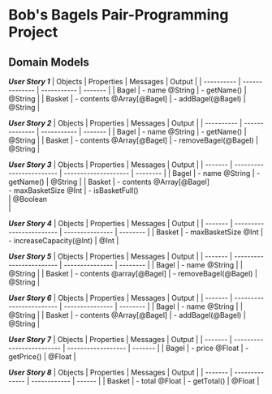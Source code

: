 # Bob's Bagels Pair-Programming Project

## Domain Models

<b><i>User Story 1</b> </i>
| Objects    | Properties     | Messages    | Output  |
| ---------- | -------------- | ----------- | ------- |
| Bagel      | - name @String | - getName() | @String | 
| Basket     | - contents @Array[@Bagel] | - addBagel(@Bagel) | @String |

<b><i>User Story 2</b> </i>
| Objects    | Properties     | Messages    | Output  |
| ---------- | -------------- | ----------- | ------- |
| Bagel      | - name @String | - getName() | @String | 
| Basket     | - contents @Array[@Bagel] | - removeBagel(@Bagel) | @String |

<b><i>User Story 3</b> </i>
| Objects | Properties               | Messages             | Output   |
| ------- | ------------------------ | -------------------- | -------- |
| Bagel   | - name @String           | - getName()          | @String  |
| Basket  | - contents @Array[@Bagel] <br> - maxBasketSize @Int | - isBasketFull() <br>     | @Boolean <br> |

<b><i>User Story 4</b> </i>
| Objects | Properties               | Messages        | Output   |
| ------- | ------------------------ | --------------- | -------- |
| Basket  | - maxBasketSize @Int | - increaseCapacity(@Int) | @Int |

<b><i>User Story 5</b> </i>
| Objects | Properties               | Messages        | Output   |
| ------- | ------------------------ | --------------- | -------- |
| Bagel   | - name @String           |                 | @String  |
| Basket  | - contents @array[@Bagel] | - removeBagel(@Bagel) | @String |

<b><i>User Story 6</b> </i>
| Objects | Properties               | Messages        | Output   |
| ------- | ------------------------ | --------------- | -------- |
| Bagel   | - name @String           |                 | @String  |
| Basket  | - contents @Array[@Bagel] | - addBagel(@Bagel) | @String |

<b><i>User Story 7</b> </i>
| Objects | Properties                | Messages           | Output  |
| ------- | ------------------------- | ------------------ | ------- |
| Bagel   | - price @Float            |  - getPrice()      | @Float  |

<b><i>User Story 8</b> </i>
| Objects | Properties     | Messages     | Output |
| ------- | -------------- | ------------ | ------ |
| Basket  | - total @Float | - getTotal() | @Float |
